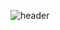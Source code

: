 ![header](https://capsule-render.vercel.app/api?type=venom&color=auto&height=300&section=header&text=Aqulog&fontSize=50&desc=❤A%20Developer%20Continuously%20Growing&descAlignY=80&fontColor=000000)
